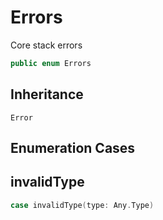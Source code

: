 # Errors

Core stack errors

``` swift
public enum Errors
```

## Inheritance

`Error`

## Enumeration Cases

## invalidType

``` swift
case invalidType(type: Any.Type)
```
